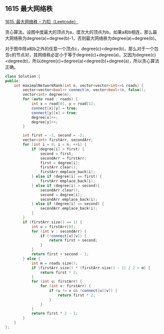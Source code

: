 ## 1615 最大网络秩

[1615. 最大网络秩 - 力扣（Leetcode）](https://leetcode.cn/problems/maximal-network-rank/description/)

贪心算法。设图中度最大的顶点为a，度次大的顶点为b。如果a和b相连，那么最大网络秩为degree(a)+degree(b)-1，否则最大网络秩为degree(a)+degree(b)。

对于图中除a和b之外的任意一个顶点c，degree(c)<degree(b)，那么对于一个包含c的节点对，其网络秩必定小于等于degree(c)+degree(a)，又因为degree(c)<degree(b)，所以degree(c)+degree(a)<degree(b)+degree(a)，所以贪心算法正确。

```c++
class Solution {
public:
    int maximalNetworkRank(int n, vector<vector<int>>& roads) {
        vector<vector<bool>> connect(n, vector<bool>(n, false));
        vector<int> degree(n);
        for (auto road : roads) {
            int x = road[0], y = road[1];
            connect[x][y] = true;
            connect[y][x] = true;
            degree[x]++;
            degree[y]++;
        }

        int first = -1, second = -2;
        vector<int> firstArr, secondArr;
        for (int i = 0; i < n; ++i) {
            if (degree[i] > first) {
                second = first;
                secondArr = firstArr;
                first = degree[i];
                firstArr.clear();
                firstArr.emplace_back(i);
            } else if (degree[i] == first) {
                firstArr.emplace_back(i);
            } else if (degree[i] > second){
                secondArr.clear();
                second = degree[i];
                secondArr.emplace_back(i);
            } else if (degree[i] == second) {
                secondArr.emplace_back(i);
            }
        }
        if (firstArr.size() == 1) {
            int u = firstArr[0];
            for (int v : secondArr) {
                if (!connect[u][v]) {
                    return first + second;
                }
            }
            return first + second - 1;
        } else {
            int m = roads.size();
            if (firstArr.size() * (firstArr.size() - 1) / 2 > m) {
                return first * 2;
            }
            for (int u: firstArr) {
                for (int v: firstArr) {
                    if (u != v && !connect[u][v]) {
                        return first * 2;
                    }
                }
            }
            return first * 2 - 1;
        }
    }
};
```

